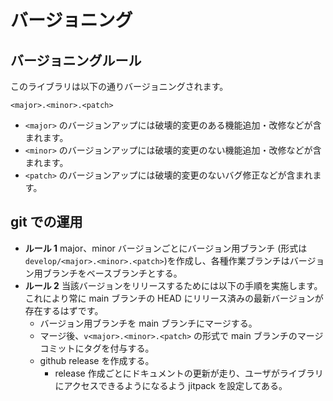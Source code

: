 # バージョニング

## バージョニングルール

このライブラリは以下の通りバージョニングされます。

`<major>.<minor>.<patch>`

- `<major>` のバージョンアップには破壊的変更のある機能追加・改修などが含まれます。
- `<minor>` のバージョンアップには破壊的変更のない機能追加・改修などが含まれます。
- `<patch>` のバージョンアップには破壊的変更のないバグ修正などが含まれます。

## git での運用

- **ルール 1** major、minor バージョンごとにバージョン用ブランチ (形式は `develop/<major>.<minor>.<patch>`)を作成し、各種作業ブランチはバージョン用ブランチをベースブランチとする。
- **ルール 2** 当該バージョンをリリースするためには以下の手順を実施します。これにより常に main ブランチの HEAD にリリース済みの最新バージョンが存在するはずです。
  - バージョン用ブランチを main ブランチにマージする。
  - マージ後、`v<major>.<minor>.<patch>` の形式で main ブランチのマージコミットにタグを付与する。
  - github release を作成する。
    - release 作成ごとにドキュメントの更新が走り、ユーザがライブラリにアクセスできるようになるよう jitpack を設定してある。
